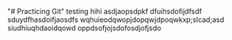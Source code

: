 "# Practicing Git" 
testing
hihi
asdjaopsdpkf
dfuihsdofijdfsdf
sduydfhasdoifjaosdfs
wqhuieodqwopjdopqwjdpoqwkxp;slcad;asd
siudhiuqhdaoidqowd
oppdsofjojsdofosdjofjsdo